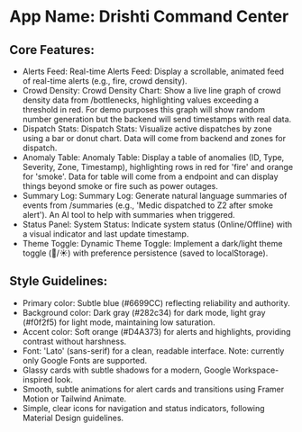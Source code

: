 # **App Name**: Drishti Command Center

## Core Features:

- Alerts Feed: Real-time Alerts Feed: Display a scrollable, animated feed of real-time alerts (e.g., fire, crowd density).
- Crowd Density: Crowd Density Chart: Show a live line graph of crowd density data from /bottlenecks, highlighting values exceeding a threshold in red. For demo purposes this graph will show random number generation but the backend will send timestamps with real data.
- Dispatch Stats: Dispatch Stats: Visualize active dispatches by zone using a bar or donut chart. Data will come from backend and zones for dispatch.
- Anomaly Table: Anomaly Table: Display a table of anomalies (ID, Type, Severity, Zone, Timestamp), highlighting rows in red for 'fire' and orange for 'smoke'. Data for table will come from a endpoint and can display things beyond smoke or fire such as power outages.
- Summary Log: Summary Log: Generate natural language summaries of events from /summaries (e.g., 'Medic dispatched to Z2 after smoke alert'). An AI tool to help with summaries when triggered.
- Status Panel: System Status: Indicate system status (Online/Offline) with a visual indicator and last update timestamp.
- Theme Toggle: Dynamic Theme Toggle: Implement a dark/light theme toggle (🌙/☀) with preference persistence (saved to localStorage).

## Style Guidelines:

- Primary color: Subtle blue (#6699CC) reflecting reliability and authority.
- Background color: Dark gray (#282c34) for dark mode, light gray (#f0f2f5) for light mode, maintaining low saturation.
- Accent color: Soft orange (#D4A373) for alerts and highlights, providing contrast without harshness.
- Font: 'Lato' (sans-serif) for a clean, readable interface. Note: currently only Google Fonts are supported.
- Glassy cards with subtle shadows for a modern, Google Workspace-inspired look.
- Smooth, subtle animations for alert cards and transitions using Framer Motion or Tailwind Animate.
- Simple, clear icons for navigation and status indicators, following Material Design guidelines.
